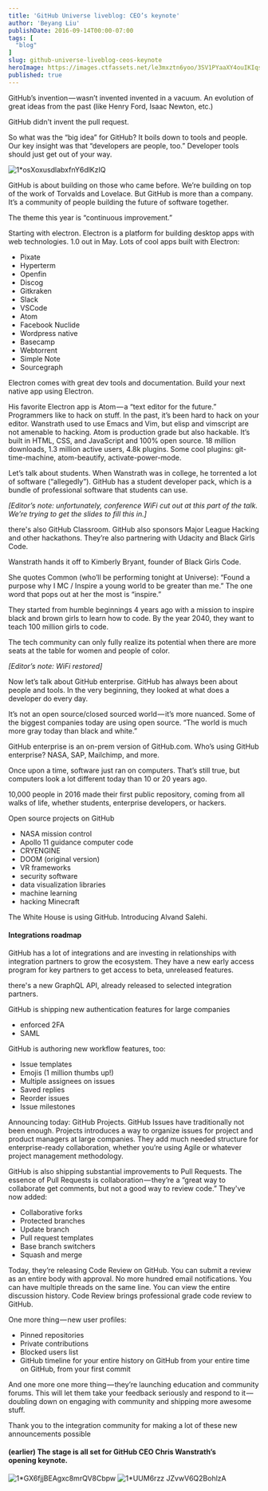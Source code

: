 ```yaml
---
title: 'GitHub Universe liveblog: CEO’s keynote'
author: 'Beyang Liu'
publishDate: 2016-09-14T00:00-07:00
tags: [
  "blog"
]
slug: github-universe-liveblog-ceos-keynote
heroImage: https://images.ctfassets.net/le3mxztn6yoo/3SV1PYaaXY4ouIKIqs2mSi/ede744c450d239a0d39c281a6005b65c/1_osXoxusdlabxfnY6dlKzIQ.jpeg
published: true
---
```




GitHub’s invention — wasn’t invented invented in a vacuum. An evolution of great ideas from the past (like Henry Ford, Isaac Newton, etc.)

GitHub didn't invent the pull request.

So what was the “big idea” for GitHub? It boils down to tools and people. Our key insight was that “developers are people, too.” Developer tools should just get out of your way.

![1*osXoxusdlabxfnY6dlKzIQ](//images.contentful.com/le3mxztn6yoo/3SV1PYaaXY4ouIKIqs2mSi/ede744c450d239a0d39c281a6005b65c/1_osXoxusdlabxfnY6dlKzIQ.jpeg)

GitHub is about building on those who came before. We’re building on top of the work of Torvalds and Lovelace. But GitHub is more than a company. It’s a community of people building the future of software together.

The theme this year is “continuous improvement.”

Starting with electron. Electron is a platform for building desktop apps with web technologies. 1.0 out in May. Lots of cool apps built with Electron:

*   Pixate
*   Hyperterm
*   Openfin
*   Discog
*   Gitkraken
*   Slack
*   VSCode
*   Atom
*   Facebook Nuclide
*   Wordpress native
*   Basecamp
*   Webtorrent
*   Simple Note
*   Sourcegraph

Electron comes with great dev tools and documentation. Build your next native app using Electron.

His favorite Electron app is Atom — a “text editor for the future.” Programmers like to hack on stuff. In the past, it’s been hard to hack on your editor. Wanstrath used to use Emacs and Vim, but elisp and vimscript are not amenable to hacking. Atom is production grade but also hackable. It’s built in HTML, CSS, and JavaScript and 100% open source. 18 million downloads, 1.3 million active users, 4.8k plugins. Some cool plugins: git-time-machine, atom-beautify, activate-power-mode.

Let’s talk about students. When Wanstrath was in college, he torrented a lot of software (“allegedly”). GitHub has a student developer pack, which is a bundle of professional software that students can use.

_[Editor’s note: unfortunately, conference WiFi cut out at this part of the talk. We’re trying to get the slides to fill this in.]_

there's also GitHub Classroom. GitHub also sponsors Major League Hacking and other hackathons. They’re also partnering with Udacity and Black Girls Code.

Wanstrath hands it off to Kimberly Bryant, founder of Black Girls Code.

She quotes Common (who’ll be performing tonight at Universe): “Found a purpose why I MC / Inspire a young world to be greater than me.” The one word that pops out at her the most is “inspire.”

They started from humble beginnings 4 years ago with a mission to inspire black and brown girls to learn how to code. By the year 2040, they want to teach 100 million girls to code.

The tech community can only fully realize its potential when there are more seats at the table for women and people of color.

_[Editor’s note: WiFi restored]_

Now let’s talk about GitHub enterprise. GitHub has always been about people and tools. In the very beginning, they looked at what does a developer do every day.

It’s not an open source/closed sourced world — it’s more nuanced. Some of the biggest companies today are using open source. “The world is much more gray today than black and white.”

GitHub enterprise is an on-prem version of GitHub.com. Who’s using GitHub enterprise? NASA, SAP, Mailchimp, and more.

Once upon a time, software just ran on computers. That’s still true, but computers look a lot different today than 10 or 20 years ago.

10,000 people in 2016 made their first public repository, coming from all walks of life, whether students, enterprise developers, or hackers.

Open source projects on GitHub

*   NASA mission control
*   Apollo 11 guidance computer code
*   CRYENGINE
*   DOOM (original version)
*   VR frameworks
*   security software
*   data visualization libraries
*   machine learning
*   hacking Minecraft

The White House is using GitHub. Introducing Alvand Salehi.

#### Integrations roadmap

GitHub has a lot of integrations and are investing in relationships with integration partners to grow the ecosystem. They have a new early access program for key partners to get access to beta, unreleased features.

there's a new GraphQL API, already released to selected integration partners.

GitHub is shipping new authentication features for large companies

*   enforced 2FA
*   SAML

GitHub is authoring new workflow features, too:

*   Issue templates
*   Emojis (1 million thumbs up!)
*   Multiple assignees on issues
*   Saved replies
*   Reorder issues
*   Issue milestones

Announcing today: GitHub Projects. GitHub Issues have traditionally not been enough. Projects introduces a way to organize issues for project and product managers at large companies. They add much needed structure for enterprise-ready collaboration, whether you’re using Agile or whatever project management methodology.

GitHub is also shipping substantial improvements to Pull Requests. The essence of Pull Requests is collaboration — they’re a “great way to collaborate get comments, but not a good way to review code.” They've now added:

*   Collaborative forks
*   Protected branches
*   Update branch
*   Pull request templates
*   Base branch switchers
*   Squash and merge

Today, they’re releasing Code Review on GitHub. You can submit a review as an entire body with approval. No more hundred email notifications. You can have multiple threads on the same line. You can view the entire discussion history. Code Review brings professional grade code review to GitHub.

One more thing — new user profiles:

*   Pinned repositories
*   Private contributions
*   Blocked users list
*   GitHub timeline for your entire history on GitHub from your entire time on GitHub, from your first commit

And one more one more thing — they’re launching education and community forums. This will let them take your feedback seriously and respond to it — doubling down on engaging with community and shipping more awesome stuff.

Thank you to the integration community for making a lot of these new announcements possible

#### (earlier) The stage is all set for GitHub CEO Chris Wanstrath’s opening keynote.

![1*GX6fjjBEAgxc8mrQV8Cbpw](//images.contentful.com/le3mxztn6yoo/5hYDJf8fjaqeomokkuYWGe/2b95f0fb48250936a334092a32659973/1_GX6fjjBEAgxc8mrQV8Cbpw.jpeg)
![1*UUM6rzz JZvwV6Q2BohlzA](//images.contentful.com/le3mxztn6yoo/64uDq0K9DqcSKcciWcQ0a4/20c62bfe5c816ce3d488826925bd0d8c/1_UUM6rzz_JZvwV6Q2BohlzA.jpeg)
